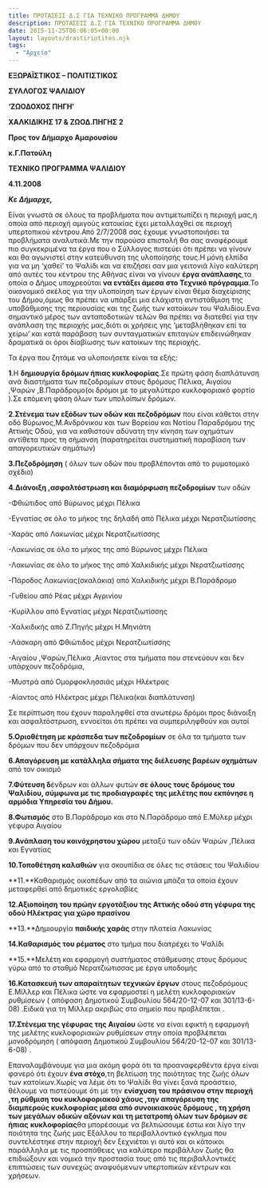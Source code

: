 ```yaml
---
title: ΠΡΟΤΑΣΕΙΣ Δ.Σ ΓΙΑ ΤΕΧΝΙΚΟ ΠΡΟΓΡΑΜΜΑ ΔΗΜΟΥ
description: ΠΡΟΤΑΣΕΙΣ Δ.Σ ΓΙΑ ΤΕΧΝΙΚΟ ΠΡΟΓΡΑΜΜΑ ΔΗΜΟΥ
date: 2015-11-25T06:06:05+00:00
layout: layouts/drastiriotites.njk
tags:
  - "Αρχείο"
---
```


<!-- excerpt -->

**ΕΞΩΡΑΪΣΤΙΚΟΣ – ΠΟΛΙΤΙΣΤΙΚΟΣ**

**ΣΥΛΛΟΓΟΣ ΨΑΛΙΔΙΟΥ**

**‘ΖΩΟΔΟΧΟΣ ΠΗΓΗ’**

**ΧΑΛΚΙΔΙΚΗΣ 17 &amp; ΖΩΟΔ.ΠΗΓΗΣ 2**

**Προς τον Δήμαρχο Αμαρουσίου**

**κ.Γ.Πατούλη**

**ΤΕΧΝΙΚΟ ΠΡΟΓΡΑΜΜΑ ΨΑΛΙΔΙΟΥ**

**4.11.2008**

**_Κε Δήμαρχε,_**

Είναι γνωστά σε όλους τα προβλήματα που αντιμετωπίζει η περιοχή μας,η οποία από περιοχή αμιγούς κατοικίας έχει μεταλλαχθεί σε περιοχή υπερτοπικού κέντρου.Από 2/7/2008 σας έχουμε γνωστοποιήσει τα προβλήματα αναλυτικά.Με την παρούσα επιστολή θα σας αναφέρουμε πιο συγκεκριμένα τα έργα που ο Σύλλογος πιστεύει ότι πρέπει να γίνουν και θα αγωνιστεί στην κατεύθυνση της υλοποίησής τους.Η μόνη ελπίδα για να μη ‘χαθεί’ το Ψαλίδι και να επιζήσει σαν μια γειτονιά λίγο καλύτερη από αυτές του κέντρου της Αθήνας είναι να γίνουν **έργα ανάπλασης**,τα οποία ο Δήμος υποχρεούται **να εντάξει άμεσα στο Τεχνικό πρόγραμμα**.Το οικονομικό σκέλος για την υλοποίηση των έργων είναι θέμα διαχείρισης του Δήμου,όμως θα πρέπει να υπάρξει μια ελάχιστη αντιστάθμιση της υποβάθμισης της περιουσίας και της ζωής των κατοίκων του Ψαλιδίου.Ενα σημαντικό μέρος των ανταποδοτικών τελών θα πρέπει να διατεθεί για την ανάπλαση της περιοχής μας,διότι οι χρήσεις γης ‘μεταβλήθηκαν επί τα χείρω’ και κατά παράβαση των συνταγματικών επιταγών επιδεινώθηκαν δραματικά οι όροι διαβίωσης των κατοίκων της περιοχής.

Τα έργα που ζητάμε να υλοποιήσετε είναι τα εξής:

**1**.Η **δημιουργία δρόμων ήπιας κυκλοφορίας**.Σε πρώτη φάση διαπλάτυνση ανά διαστήματα των πεζοδρομίων στους δρόμους Πέλικα, Αιγαίου ,Ψαρών ,Β.Παράδρομο(οι δρόμοι με το μεγαλύτερο κυκλοφοριακό φορτίο ).Σε επόμενη φάση όλων των υπολοίπων δρόμων.

**2**.**Στένεμα των εξόδων των οδών και πεζοδρόμων** που είναι κάθετοι στην οδό Βύρωνος,Μ.Ανδρόνικου και των Βορείου και Νοτίου Παραδρόμου της Αττικής Οδού, για να καθιστούν αδύνατη την κίνηση των οχημάτων αντίθετα προς τη σήμανση (παρατηρείται συστηματική παραβίαση των απαγορευτικών σημάτων)

**3.Πεζοδρόμηση** ( όλων των οδών που προβλέπονται από το ρυμοτομικό σχέδιο)

**4.Διάνοιξη ,ασφαλτόστρωση και διαμόρφωση πεζοδρομίων** των οδών

-Φθιώτιδος από Βύρωνος μέχρι Πέλικα

-Εγνατίας σε όλο το μήκος της δηλαδή από Πέλικα μέχρι Νερατζιωτίσσης

-Χαράς από Λακωνίας μέχρι Νερατζιωτίσσης

-Λακωνίας σε όλο το μήκος της από Βύρωνος μέχρι Πέλικα

-Λακωνίας σε όλο το μήκος της από Χαλκιδικής μέχρι Νερατζιωτίσσης

-Πάροδος Λακωνίας(σκαλάκια) από Χαλκιδικής μέχρι Β.Παράδρομο

-Γυθείου από Ρέας μέχρι Αγρινίου

-Κυρίλλου από Εγνατίας μέχρι Νερατζιωτίσσης

-Χαλκιδικής από Ζ.Πηγής μέχρι Η.Μηνιάτη

-Λάσκαρη από Φθιώτιδος μέχρι Νερατζιωτίσσης

-Αιγαίου ,Ψαρών,Πέλικα ,Aίαντος στα τμήματα που στενεύουν και δεν υπάρχουν πεζοδρόμια,

-Μυστρά από Ομορφοκλησσιάς μέχρι Ηλέκτρας

-Αίαντος από Ηλέκτρας μέχρι Πέλικα(και διαπλάτυνση)

Σε περίπτωση που έχουν παραληφθεί στα ανωτέρω δρόμοι προς διάνοιξη και ασφαλτόστρωση, εννοείται ότι πρέπει να συμπεριληφθούν και αυτοί

**5.Οριοθέτηση με κράσπεδα των πεζοδρομίων** σε όλα τα τμήματα των δρόμων που δεν υπάρχουν πεζοδρόμια

**6.Απαγόρευση με κατάλληλα σήματα της διέλευσης βαρέων οχημάτων** από τον οικισμό

**7.Φύτευση δ**ένδρων και άλλων φυτών **σε όλους τους δρόμους του Ψαλιδίου, σύμφωνα με τις προδιαγραφές της μελέτης που εκπόνησε η αρμόδια Υπηρεσία του Δήμου.**

**8.Φωτισμός** στο Β.Παράδρομο και στο Ν.Παράδρομο από Ε.Μύλερ μέχρι γέφυρα Αιγαίου

**9.Ανάπλαση του κοινόχρηστου χώρου** μεταξύ των οδών Ψαρών ,Πέλικα και Εγνατίας

**10.Τοποθέτηση καλαθιών** για σκουπίδια σε όλες τις στάσεις του Ψαλιδίου

**11.**Καθαρισμός οικοπέδων από τα αιώνια μπάζα τα οποία έχουν μεταφερθεί από δημοτικές εργολαβίες

**12.**Αξιοποίηση του π**ρώην εργοτάξιου της Αττικής οδού στη γέφυρα της οδού Ηλέκτρας για χώρο πρασίνου**

**13.**Δημιουργία **παιδικής χαράς** στην πλατεία Λακωνίας

**14.Καθαρισμός του ρέματος** στο τμήμα που διατρέχει το Ψαλίδι

**15.**Μελέτη και εφαρμογή συστήματος στάθμευσης στους δρόμους γύρω από το σταθμό Νερατζιώτισσας με έργα υποδομής

**16.Κατασκευή των απαραίτητων τεχνικών έργων** στους πεζοδρόμους Ε.Μίλλερ και Πέλικα ώστε να εφαρμοστεί η μελέτη κυκλοφοριακών ρυθμίσεων ( απόφαση Δημοτικού Συμβουλίου 564/20-12-07 και 301/13-6-08) .Ειδικά για τη Μίλλερ ακριβώς στο σημείο που προβλέπεται .

**17.Στένεμα της γέφυρας της Αιγαίου** ώστε να είναι εφικτή η εφαρμογή της μελέτης κυκλοφοριακών ρυθμίσεων στην οποία προβλέπεται μονοδρόμηση ( απόφαση Δημοτικού Συμβουλίου 564/20-12-07 και 301/13-6-08) .

Επαναλαμβάνουμε για μια ακόμη φορά ότι τα προαναφερθέντα έργα είναι φανερό ότι έχουν **ένα στόχο**,τη βελτίωση της ποιότητας της ζωής όλων των κατοίκων.Χωρίς να λέμε ότι το Ψαλίδι θα γίνει ξανά προάστειο, θέλουμε να πιστεύουμε ότι με την **ενίσχυση του πράσινου στην περιοχή ,τη ρύθμιση του κυκλοφοριακού χάους ,την απαγόρευση της διαμπερούς κυκλοφορίας μέσα** **από συνοικιακούς δρόμους , τη χρήση των μεγάλων οδικών αξόνων και τη μετατροπή όλων των δρόμων σε** **ήπιας** **κυκλοφορίας**θα μπορέσουμε να βελτιώσουμε έστω και λίγο την ποιότητα της ζωής μας Εξάλλου το περιβαλλοντικό έγκλημα που συντελέστηκε στην περιοχή δεν ξεχνιέται γι αυτό και οι κάτοικοι παράλληλα με τις προσπάθειες για καλύτερο περιβάλλον ζωής θα επιδιώξουν και νομικά την προστασία τους από τις περιβαλλοντικές επιπτώσεις των συνεχώς αναφυόμενων υπερτοπικών κέντρων και χρήσεων.
